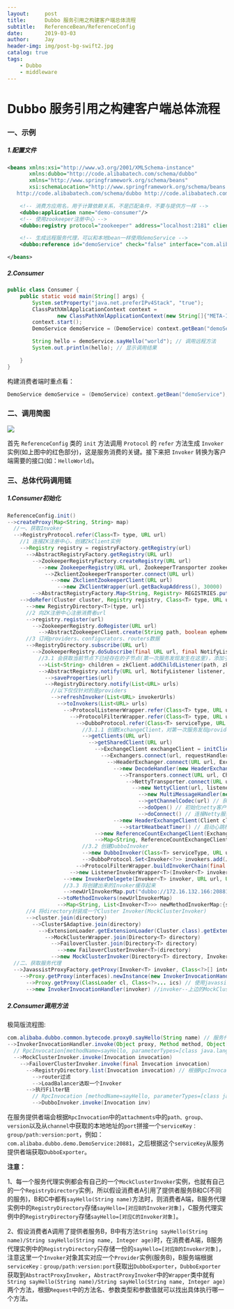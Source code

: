 ```yaml
---
layout:     post
title:      Dubbo 服务引用之构建客户端总体流程
subtitle:   ReferenceBean/ReferenceConfig
date:       2019-03-03
author:     Jay
header-img: img/post-bg-swift2.jpg
catalog: true
tags:
    - Dubbo
    - middleware
---
```


# Dubbo 服务引用之构建客户端总体流程

### 一、示例

##### 1.配置文件

```xml
<beans xmlns:xsi="http://www.w3.org/2001/XMLSchema-instance"
       xmlns:dubbo="http://code.alibabatech.com/schema/dubbo"
       xmlns="http://www.springframework.org/schema/beans"
       xsi:schemaLocation="http://www.springframework.org/schema/beans http://www.springframework.org/schema/beans/spring-beans.xsd
   http://code.alibabatech.com/schema/dubbo http://code.alibabatech.com/schema/dubbo/dubbo.xsd">

    <!-- 消费方应用名，用于计算依赖关系，不是匹配条件，不要与提供方一样 -->
    <dubbo:application name="demo-consumer"/>
    <!-- 使用zookeeper注册中心 -->
    <dubbo:registry protocol="zookeeper" address="localhost:2181" client="zkclient" group="dubbo_test"/>

    <!-- 生成远程服务代理，可以和本地bean一样使用demoService -->
    <dubbo:reference id="demoService" check="false" interface="com.alibaba.dubbo.demo.DemoService"/>

</beans>
```

##### 2.Consumer

```java
public class Consumer {
    public static void main(String[] args) {
        System.setProperty("java.net.preferIPv4Stack", "true");
        ClassPathXmlApplicationContext context =
                new ClassPathXmlApplicationContext(new String[]{"META-INF/spring/dubbo-demo-consumer.xml"});
        context.start();
        DemoService demoService = (DemoService) context.getBean("demoService"); // 获取远程服务代理

        String hello = demoService.sayHello("world"); // 调用远程方法
        System.out.println(hello); // 显示调用结果

    }
}
```

构建消费者端时重点看：

```java
DemoService demoService = (DemoService) context.getBean("demoService"); // 获取远程服务代理
```

### 二、调用简图

![](https://alvin-jay.oss-cn-hangzhou.aliyuncs.com/middleware/dubbo/%E6%9C%8D%E5%8A%A1%E6%B6%88%E8%B4%B9%E8%80%85%E6%B6%88%E8%B4%B9%E6%9C%8D%E5%8A%A1%E7%9A%84%E8%BF%87%E7%A8%8B.png)

首先 `ReferenceConfig` 类的 `init` 方法调用 `Protocol` 的 `refer` 方法生成 `Invoker` 实例(如上图中的红色部分)，这是服务消费的关键。接下来把 `Invoker` 转换为客户端需要的接口(如：`HelloWorld`)。

### 三、总体代码调用链

##### 1.Consumer初始化

```java
ReferenceConfig.init()
-->createProxy(Map<String, String> map)
  //一、获取Invoker
  -->RegistryProtocol.refer(Class<T> type, URL url)
    //1 连接ZK注册中心，创建ZkClient实例
    -->Registry registry = registryFactory.getRegistry(url)
      -->AbstractRegistryFactory.getRegistry(URL url)
        -->ZookeeperRegistryFactory.createRegistry(URL url)
          -->new ZookeeperRegistry(URL url, ZookeeperTransporter zookeeperTransporter)
            -->ZkclientZookeeperTransporter.connect(URL url)
              -->new ZkclientZookeeperClient(URL url)
                -->new ZkClientWrapper(url.getBackupAddress(), 30000)
        -->AbstractRegistryFactory.Map<String, Registry> REGISTRIES.put("zookeeper://127.0.0.1:2181/dubbo_test/com.alibaba.dubbo.registry.RegistryService", 上边的ZookeeperRegistry实例)
    -->doRefer(Cluster cluster, Registry registry, Class<T> type, URL url)
      -->new RegistryDirectory<T>(type, url)
      //2 向ZK注册中心注册消费者url
      -->registry.register(url)
        -->ZookeeperRegistry.doRegister(URL url)
          -->AbstractZookeeperClient.create(String path, boolean ephemeral)
　　　 //3 订阅providers、configurators、routers数据
      -->RegistryDirectory.subscribe(URL url)
        -->ZookeeperRegistry.doSubscribe(final URL url, final NotifyListener listener)
          //3.1 会获取当前节点下已经存在的子节点(第一次服务发现发生在这里)，添加子节点变化监听器
          -->List<String> children = zkClient.addChildListener(path, zkListener)
          -->AbstractRegistry.notify(URL url, NotifyListener listener, List<URL> urls)
            -->saveProperties(url)
            -->RegistryDirectory.notify(List<URL> urls)
              //以下仅仅针对的是providers
              -->refreshInvoker(List<URL> invokerUrls)
                -->toInvokers(List<URL> urls)
                  -->ProtocolListenerWrapper.refer(Class<T> type, URL url)
                    -->ProtocolFilterWrapper.refer(Class<T> type, URL url)
                      -->DubboProtocol.refer(Class<T> serviceType, URL url)
                        //3.1.1 创建ExchangeClient，对第一次服务发现providers路径下的相关url建立长连接
                        -->getClients(URL url)
                          -->getSharedClient(URL url)
                            -->ExchangeClient exchangeClient = initClient(url)
                              -->Exchangers.connect(url, requestHandler)
                                -->HeaderExchanger.connect(URL url, ExchangeHandler handler)
                                  -->new DecodeHandler(new HeaderExchangeHandler(handler)))
                                    -->Transporters.connect(URL url, ChannelHandler... handlers)
                                      -->NettyTransporter.connect(URL url, ChannelHandler listener)
                                        -->new NettyClient(url, listener)
                                          -->new MultiMessageHandler(new HeartbeatHandler(new AllChannelHandler(handler, url)))
                                          -->getChannelCodec(url) // 获取Codec2，这里是DubboCountCodec实例
                                          -->doOpen() // 初始化netty客户端
                                          -->doConnect() // 连接Netty服务端，建立长连接
                                  -->new HeaderExchangeClient(Client client, boolean needHeartbeat) // 上述client为NettyClient实例，needHeartbeat为true
                                    -->startHeatbeatTimer() // 启动心跳检测
                            -->new ReferenceCountExchangeClient(ExchangeClient client, ConcurrentMap<String, LazyConnectExchangeClient> ghostClientMap)
                            -->Map<String, ReferenceCountExchangeClient> referenceClientMap.put("172.16.132.166:20881", 上边的ReferenceCountExchangeClient实例)
                        //3.2 创建DubboInvoker
                        -->new DubboInvoker(Class<T> serviceType, URL url, ExchangeClient[] clients, Set<Invoker<?>> invokers)
                        -->DubboProtocol.Set<Invoker<?>> invokers.add(上边的DubboInvoker实例)
                      -->ProtocolFilterWrapper.buildInvokerChain(final Invoker<T> invoker, String key, String group)
                    -->new ListenerInvokerWrapper<T>(Invoker<T> invoker, List<InvokerListener> listeners)
                  -->new InvokerDelegete(Invoker<T> invoker, URL url, URL providerUrl)
                  //3.3 将创建出来的Invoker缓存起来
                  -->newUrlInvokerMap.put("dubbo://172.16.132.166:20881/com.alibaba.dubbo.demo.DemoService?anyhost=true&application=demo-consumer&cellinvokemode=sharing&check=false&dubbo=2.0.0&generic=false&interface=com.alibaba.dubbo.demo.DemoService&methods=sayHello&pid=16431&register.ip=172.16.132.166&remote.timestamp=1551510809762&side=consumer&timestamp=1551512073471", 上边的InvokerDelegate实例)
                -->toMethodInvokers(newUrlInvokerMap)
                -->Map<String, List<Invoker<T>>> newMethodInvokerMap:{sayHello=[InvokerDelegete实例], *=[InvokerDelegete实例]}
      //4 将directory封装成一个Cluster Invoker(MockClusterInvoker)
      -->cluster.join(directory)
        -->Cluster$Adaptive.join(directory)
          -->ExtensionLoader.getExtensionLoader(Cluster.class).getExtension("failover") // 返回MockClusterWrapper，包装了FailoverCluster
            -->MockClusterWrapper.join(Directory<T> directory)
              -->FailoverCluster.join(Directory<T> directory)
                -->new FailoverClusterInvoker<T>(directory)
              -->new MockClusterInvoker(Directory<T> directory, Invoker<T> invoker) // invoker--上边的FailoverClusterInvoker实例
  //二、获取服务代理
  -->JavassistProxyFactory.getProxy(Invoker<T> invoker, Class<?>[] interfaces) // invoker--上边的MockClusterInvoker实例，   interfaces：[interface com.alibaba.dubbo.demo.DemoService, interface com.alibaba.dubbo.rpc.service.EchoService]
    -->Proxy.getProxy(interfaces).newInstance(new InvokerInvocationHandler(invoker))
      -->Proxy.getProxy(ClassLoader cl, Class<?>... ics) // 使用javassist获取一个动态类
      -->new InvokerInvocationHandler(invoker) //invoker--上边的MockClusterInvoker实例
```

##### 2.Consumer调用方法

极简版流程图:

```java
com.alibaba.dubbo.common.bytecode.proxy0.sayHello(String name) // 服务代理类
-->InvokerInvocationHandler.invoke(Object proxy, Method method, Object[] args)
  // RpcInvocation[methodName=sayHello, parameterTypes=[class java.lang.String], arguments=[world], attachments={}]
  -->MockClusterInvoker.invoke(Invocation invocation)
    -->FailoverClusterInvoker.invoke(final Invocation invocation)
      -->RegistryDirectory.list(Invocation invocation) // 根据RpcInvocation中的methodName获取Invoker
        -->router过滤
        -->LoadBalancer选取一个Invoker
      -->执行Filter链
        // RpcInvocation [methodName=sayHello, parameterTypes=[class java.lang.String], arguments=[world], attachments={path=com.alibaba.dubbo.demo.DemoService, interface=com.alibaba.dubbo.demo.DemoService, version=0.0.0}]
        -->DubboInvoker.invoke(Invocation inv)
```

在服务提供者端会根据`RpcInvocation`中的`attachments`中的`path、group、version`以及从`channel`中获取的本地地址的`port`拼接一个`serviceKey：group/path:version:port`，例如：`com.alibaba.dubbo.demo.DemoService:20881`，之后根据这个`serviceKey`从服务提供者端获取`DubboExporter`。

**注意：**

1、每一个服务代理实例都会有自己的一个`MockClusterInvoker`实例，也就有自己的一个`RegistryDirectory`实例，所以假设消费者A引用了提供者服务B和C(不同的服务)，B和C中都有`sayHello(String name)`方法时，则消费者A端，B服务代理实例中的`RegistryDirectory`存储`sayHello=[对应B的Invoker对象]`，C服务代理实例中的`RegistryDirectory`存储`sayHello=[对应C的Invoker对象]`。

2、假设消费者A调用了提供者服务B，B中有方法`String sayHello(String name)/String sayHello(String name, Integer age)`时，在消费者A端，B服务代理实例中的`RegistryDirectory`只存储一份的`sayHello=[对应B的Invoker对象]`，注意这里一个`Invoker`对象其实对应一个`Provider`实例(服务B)，B服务端根据`serviceKey：group/path:version:port`获取出`DubboExporter`，`DubboExporter`获取到`AbstractProxyInvoker`，`AbstractProxyInvoker`中的`Wrapper`类中就有`String sayHello(String name)/String sayHello(String name, Integer age)`两个方法，根据`Request`中的方法名、参数类型和参数值就可以找出具体执行哪一个方法。

